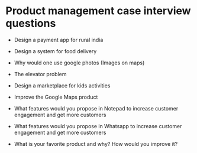 # Product management case interview questions

* Design a payment app for rural india 
* Design a system for food delivery 
* Why would one use google photos (Images on maps)
* The elevator problem
* Design a marketplace for kids activities 
* Improve the Google Maps product
* What features would you propose in Notepad to increase customer engagement and get more customers 
* What features would you propose in Whatsapp to increase customer engagement and get more customers 


* What is your favorite product and why? How would you improve it? 




